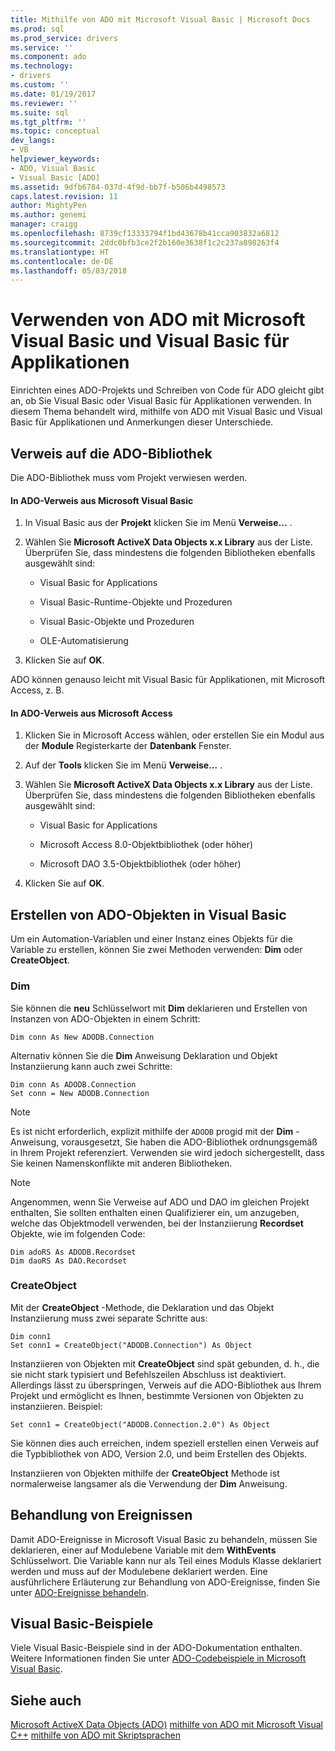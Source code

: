 ```yaml
---
title: Mithilfe von ADO mit Microsoft Visual Basic | Microsoft Docs
ms.prod: sql
ms.prod_service: drivers
ms.service: ''
ms.component: ado
ms.technology:
- drivers
ms.custom: ''
ms.date: 01/19/2017
ms.reviewer: ''
ms.suite: sql
ms.tgt_pltfrm: ''
ms.topic: conceptual
dev_langs:
- VB
helpviewer_keywords:
- ADO, Visual Basic
- Visual Basic [ADO]
ms.assetid: 9dfb6784-037d-4f9d-bb7f-b506b4498573
caps.latest.revision: 11
author: MightyPen
ms.author: genemi
manager: craigg
ms.openlocfilehash: 8739cf13333794f1bd43678b41cca903832a6812
ms.sourcegitcommit: 2ddc0bfb3ce2f2b160e3638f1c2c237a898263f4
ms.translationtype: HT
ms.contentlocale: de-DE
ms.lasthandoff: 05/03/2018
---
```

# <a name="using-ado-with-microsoft-visual-basic-and-visual-basic-for-applications"></a>Verwenden von ADO mit Microsoft Visual Basic und Visual Basic für Applikationen
Einrichten eines ADO-Projekts und Schreiben von Code für ADO gleicht gibt an, ob Sie Visual Basic oder Visual Basic für Applikationen verwenden. In diesem Thema behandelt wird, mithilfe von ADO mit Visual Basic und Visual Basic für Applikationen und Anmerkungen dieser Unterschiede.

## <a name="referencing-the-ado-library"></a>Verweis auf die ADO-Bibliothek
 Die ADO-Bibliothek muss vom Projekt verwiesen werden.

#### <a name="to-reference-ado-from-microsoft-visual-basic"></a>In ADO-Verweis aus Microsoft Visual Basic

1.  In Visual Basic aus der **Projekt** klicken Sie im Menü **Verweise...** .

2.  Wählen Sie **Microsoft ActiveX Data Objects x.x Library** aus der Liste. Überprüfen Sie, dass mindestens die folgenden Bibliotheken ebenfalls ausgewählt sind:

    -   Visual Basic for Applications

    -   Visual Basic-Runtime-Objekte und Prozeduren

    -   Visual Basic-Objekte und Prozeduren

    -   OLE-Automatisierung

3.  Klicken Sie auf **OK**.

 ADO können genauso leicht mit Visual Basic für Applikationen, mit Microsoft Access, z. B.

#### <a name="to-reference-ado-from-microsoft-access"></a>In ADO-Verweis aus Microsoft Access

1.  Klicken Sie in Microsoft Access wählen, oder erstellen Sie ein Modul aus der **Module** Registerkarte der **Datenbank** Fenster.

2.  Auf der **Tools** klicken Sie im Menü **Verweise...** .

3.  Wählen Sie **Microsoft ActiveX Data Objects x.x Library** aus der Liste. Überprüfen Sie, dass mindestens die folgenden Bibliotheken ebenfalls ausgewählt sind:

    -   Visual Basic for Applications

    -   Microsoft Access 8.0-Objektbibliothek (oder höher)

    -   Microsoft DAO 3.5-Objektbibliothek (oder höher)

4.  Klicken Sie auf **OK**.

## <a name="creating-ado-objects-in-visual-basic"></a>Erstellen von ADO-Objekten in Visual Basic
 Um ein Automation-Variablen und einer Instanz eines Objekts für die Variable zu erstellen, können Sie zwei Methoden verwenden: **Dim** oder **CreateObject**.

### <a name="dim"></a>Dim
 Sie können die **neu** Schlüsselwort mit **Dim** deklarieren und Erstellen von Instanzen von ADO-Objekten in einem Schritt:

```
Dim conn As New ADODB.Connection
```

 Alternativ können Sie die **Dim** Anweisung Deklaration und Objekt Instanziierung kann auch zwei Schritte:

```
Dim conn As ADODB.Connection
Set conn = New ADODB.Connection
```

> [!NOTE]
>  Es ist nicht erforderlich, explizit mithilfe der `ADODB` progid mit der **Dim** -Anweisung, vorausgesetzt, Sie haben die ADO-Bibliothek ordnungsgemäß in Ihrem Projekt referenziert. Verwenden sie wird jedoch sichergestellt, dass Sie keinen Namenskonflikte mit anderen Bibliotheken.

> [!NOTE]
>  Angenommen, wenn Sie Verweise auf ADO und DAO im gleichen Projekt enthalten, Sie sollten enthalten einen Qualifizierer ein, um anzugeben, welche das Objektmodell verwenden, bei der Instanziierung **Recordset** Objekte, wie im folgenden Code:

```
Dim adoRS As ADODB.Recordset
Dim daoRS As DAO.Recordset
```

### <a name="createobject"></a>CreateObject
 Mit der **CreateObject** -Methode, die Deklaration und das Objekt Instanziierung muss zwei separate Schritte aus:

```
Dim conn1
Set conn1 = CreateObject("ADODB.Connection") As Object
```

 Instanziieren von Objekten mit **CreateObject** sind spät gebunden, d. h., die sie nicht stark typisiert und Befehlszeilen Abschluss ist deaktiviert. Allerdings lässt zu überspringen, Verweis auf die ADO-Bibliothek aus Ihrem Projekt und ermöglicht es Ihnen, bestimmte Versionen von Objekten zu instanziieren. Beispiel:

```
Set conn1 = CreateObject("ADODB.Connection.2.0") As Object
```

 Sie können dies auch erreichen, indem speziell erstellen einen Verweis auf die Typbibliothek von ADO, Version 2.0, und beim Erstellen des Objekts.

 Instanziieren von Objekten mithilfe der **CreateObject** Methode ist normalerweise langsamer als die Verwendung der **Dim** Anweisung.

## <a name="handling-events"></a>Behandlung von Ereignissen
 Damit ADO-Ereignisse in Microsoft Visual Basic zu behandeln, müssen Sie deklarieren, einer auf Modulebene Variable mit dem **WithEvents** Schlüsselwort. Die Variable kann nur als Teil eines Moduls Klasse deklariert werden und muss auf der Modulebene deklariert werden. Eine ausführlichere Erläuterung zur Behandlung von ADO-Ereignisse, finden Sie unter [ADO-Ereignisse behandeln](../../../ado/guide/data/handling-ado-events.md).

## <a name="visual-basic-examples"></a>Visual Basic-Beispiele
 Viele Visual Basic-Beispiele sind in der ADO-Dokumentation enthalten. Weitere Informationen finden Sie unter [ADO-Codebeispiele in Microsoft Visual Basic](../../../ado/reference/ado-api/ado-code-examples-in-visual-basic.md).

## <a name="see-also"></a>Siehe auch
 [Microsoft ActiveX Data Objects (ADO)](../../../ado/microsoft-activex-data-objects-ado.md) [mithilfe von ADO mit Microsoft Visual C++](../../../ado/guide/appendixes/using-ado-with-microsoft-visual-c.md) [mithilfe von ADO mit Skriptsprachen](../../../ado/guide/appendixes/using-ado-with-scripting-languages.md)
